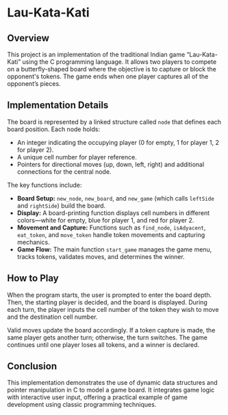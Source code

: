 <!DOCTYPE html>
<html lang="en">
<head>
  <meta charset="UTF-8">
</head>
<body>
  <h1>Lau-Kata-Kati</h1>

  <h2>Overview</h2>
  <p>
    This project is an implementation of the traditional Indian game “Lau-Kata-Kati” using the C programming language. It allows two players to compete on a butterfly-shaped board where the objective is to capture or block the opponent's tokens. The game ends when one player captures all of the opponent’s pieces.
  </p>

  <h2>Implementation Details</h2>
  <p>
    The board is represented by a linked structure called <code>node</code> that defines each board position. Each node holds:
  </p>
  <ul>
    <li>An integer indicating the occupying player (0 for empty, 1 for player 1, 2 for player 2).</li>
    <li>A unique cell number for player reference.</li>
    <li>Pointers for directional moves (up, down, left, right) and additional connections for the central node.</li>
  </ul>
  <p>
    The key functions include:
  </p>
  <ul>
    <li><strong>Board Setup:</strong> <code>new_node</code>, <code>new_board</code>, and <code>new_game</code> (which calls <code>leftSide</code> and <code>rightSide</code>) build the board.</li>
    <li><strong>Display:</strong> A board-printing function displays cell numbers in different colors—white for empty, blue for player 1, and red for player 2.</li>
    <li><strong>Movement and Capture:</strong> Functions such as <code>find_node</code>, <code>isAdyacent</code>, <code>eat_token</code>, and <code>move_token</code> handle token movements and capturing mechanics.</li>
    <li><strong>Game Flow:</strong> The main function <code>start_game</code> manages the game menu, tracks tokens, validates moves, and determines the winner.</li>
  </ul>

  <h2>How to Play</h2>
  <p>
    When the program starts, the user is prompted to enter the board depth. Then, the starting player is decided, and the board is displayed. During each turn, the player inputs the cell number of the token they wish to move and the destination cell number.
  </p>
  <p>
    Valid moves update the board accordingly. If a token capture is made, the same player gets another turn; otherwise, the turn switches. The game continues until one player loses all tokens, and a winner is declared.
  </p>

  <h2>Conclusion</h2>
  <p>
    This implementation demonstrates the use of dynamic data structures and pointer manipulation in C to model a game board. It integrates game logic with interactive user input, offering a practical example of game development using classic programming techniques.
  </p>
</body>
</html>
